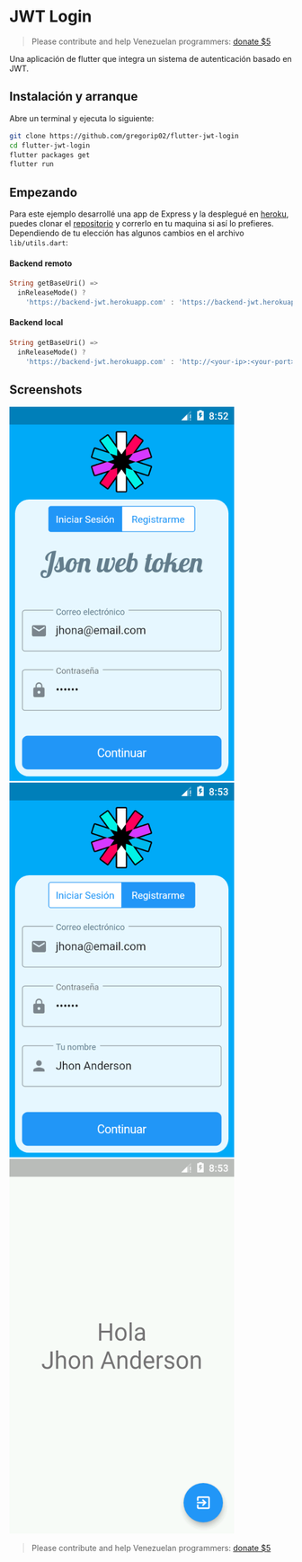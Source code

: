 # JWT Login

> Please contribute and help Venezuelan programmers:
> [donate $5](https://paypal.me/gregorip02?locale.x=es_XC)

Una aplicación de flutter que integra un sistema de autenticación basado en JWT.

## Instalación y arranque

Abre un terminal y ejecuta lo siguiente:

```bash
git clone https://github.com/gregorip02/flutter-jwt-login
cd flutter-jwt-login
flutter packages get
flutter run
```

## Empezando

Para este ejemplo desarrollé una app de Express y la desplegué en [heroku](https://backend-jwt.herokuapp.com),
puedes clonar el [repositorio](https://github.com/gregorip02/jwt-backend) y correrlo en tu maquina si así lo prefieres.
Dependiendo de tu elección has algunos cambios en el archivo `lib/utils.dart`:

#### Backend remoto
```dart
String getBaseUri() =>
  inReleaseMode() ?
    'https://backend-jwt.herokuapp.com' : 'https://backend-jwt.herokuapp.com';
```

#### Backend local
```dart
String getBaseUri() =>
  inReleaseMode() ?
    'https://backend-jwt.herokuapp.com' : 'http://<your-ip>:<your-port>';
```

## Screenshots

<img src="./images/screenshots/Screenshot_1567560178.png" width="400px">
<img src="./images/screenshots/Screenshot_1567560181.png" width="400px">
<img src="./images/screenshots/Screenshot_1567560191.png" width="400px">

> Please contribute and help Venezuelan programmers:
> [donate $5](https://paypal.me/gregorip02?locale.x=es_XC)